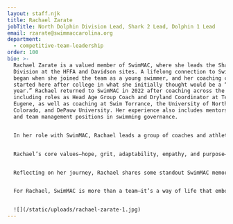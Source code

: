 ```yaml
---
layout: staff.njk
title: Rachael Zarate
jobTitle: North Dolphin Division Lead, Shark 2 Lead, Dolphin 1 Lead
email: rzarate@swimmaccarolina.org
department:
  - competitive-team-leadership
order: 100
bio: >-
  Rachael Zarate is a valued member of SwimMAC, where she leads the Shark North
  Division at the HFFA and Davidson sites. A lifelong connection to SwimMAC
  began when she joined the team as a young swimmer, and her coaching career
  started here after college in what she initially thought would be a “gap
  year.” Rachael returned to SwimMAC in 2022 after coaching across the country,
  including roles as Head Age Group Coach and Dryland Coordinator at Team
  Eugene, as well as coaching at Swim Torrance, the University of Northern
  Colorado, and DePauw University. Her experience also includes mentorship roles
  and team management positions in swimming governance.


  In her role with SwimMAC, Rachael leads a group of coaches and athletes within the Shark North Division, focusing on 13-14 year-olds. She develops strategies and training plans that support athletes’ growth, encouraging them to push beyond their limits to accomplish what they once thought was impossible. With a B.A. in Psychology, a minor in Visual Arts, and an M.A. in Sport Management, along with a swim-specific dryland certification, Rachael is equipped to support her athletes’ mental and physical development. Her coaching style integrates psychological insight and dryland training expertise, offering athletes a well-rounded approach to performance.


  Rachael’s core values—hope, grit, adaptability, empathy, and purpose—are reflected in her dedication to relationship-building with athletes and her commitment to helping them find confidence in new challenges. Known for her innovative approach to guiding athletes beyond their comfort zones, she aims to foster a unified Shark division that prepares athletes for success in the senior ranks and beyond.


  Reflecting on her journey, Rachael shares some standout SwimMAC memories: from her days as a swimmer at the 2006 Long Course Senior Champs to her coaching achievements, such as growing a senior group from 20 to 70 swimmers. These moments, along with the SwimMAC family that has supported her throughout her career, hold special significance for her.


  For Rachael, SwimMAC is more than a team—it’s a way of life that embodies family, athleticism, and resilience. Influenced by mentors like Julio Zarate, Russ Kasl, and Jennifer Gibson, Rachael is passionate about instilling SwimMAC’s values in each athlete she coaches, helping them realize their potential both in and out of the pool.


  ![](/static/uploads/rachael-zarate-1.jpg)
---
```

